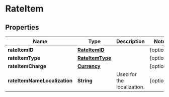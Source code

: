 # RateItem

## Properties
Name | Type | Description | Notes
------------ | ------------- | ------------- | -------------
**rateItemID** | [**RateItemID**](RateItemID.md) |  |  [optional]
**rateItemType** | [**RateItemType**](RateItemType.md) |  |  [optional]
**rateItemCharge** | [**Currency**](Currency.md) |  |  [optional]
**rateItemNameLocalization** | **String** | Used for the localization. |  [optional]
